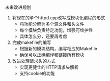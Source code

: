 未来改进规划
1. 将现在的单个httpd.cpp改写成模块化编程的形式
   - 将功能分解为多个源文件和头文件
   - 每个模块负责特定功能，增强可维护性
   - 具体怎么分，还要再考虑
2. 完成makefile的编写
   - 根据新的模块结构，编写相应的Makefile
   - 确保可以正确编译和链接所有模块
3. 改进处理请求头的方式
    - 实现更健壮的HTTP请求头解析
    - 支持cookie的功能